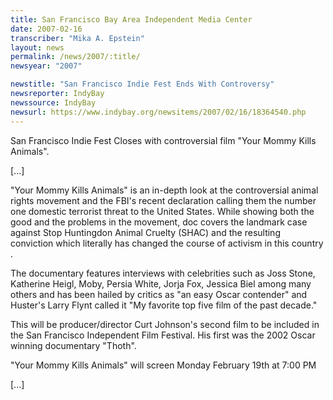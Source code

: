 ```yaml
---
title: San Francisco Bay Area Independent Media Center
date: 2007-02-16
transcriber: "Mika A. Epstein"
layout: news
permalink: /news/2007/:title/
newsyear: "2007"

newstitle: "San Francisco Indie Fest Ends With Controversy"
newsreporter: IndyBay
newssource: IndyBay
newsurl: https://www.indybay.org/newsitems/2007/02/16/18364540.php
---
```


San Francisco Indie Fest Closes with controversial film "Your Mommy Kills Animals".

[...]

"Your Mommy Kills Animals" is an in-depth look at the controversial animal rights movement and the FBI's recent declaration calling them the number one domestic terrorist threat to the United States. While showing both the good and the problems in the movement, doc covers the landmark case against Stop Huntingdon Animal Cruelty (SHAC) and the resulting conviction which literally has changed the course of activism in this country .

The documentary features interviews with celebrities such as Joss Stone, Katherine Heigl, Moby, Persia White, Jorja Fox, Jessica Biel among many others and has been hailed by critics as "an easy Oscar contender" and Huster's Larry Flynt called it "My favorite top five film of the past decade."

This will be producer/director Curt Johnson's second film to be included in the San Francisco Independent Film Festival. His first was the 2002 Oscar winning documentary "Thoth".

"Your Mommy Kills Animals" will screen Monday February 19th at 7:00 PM

[...]
